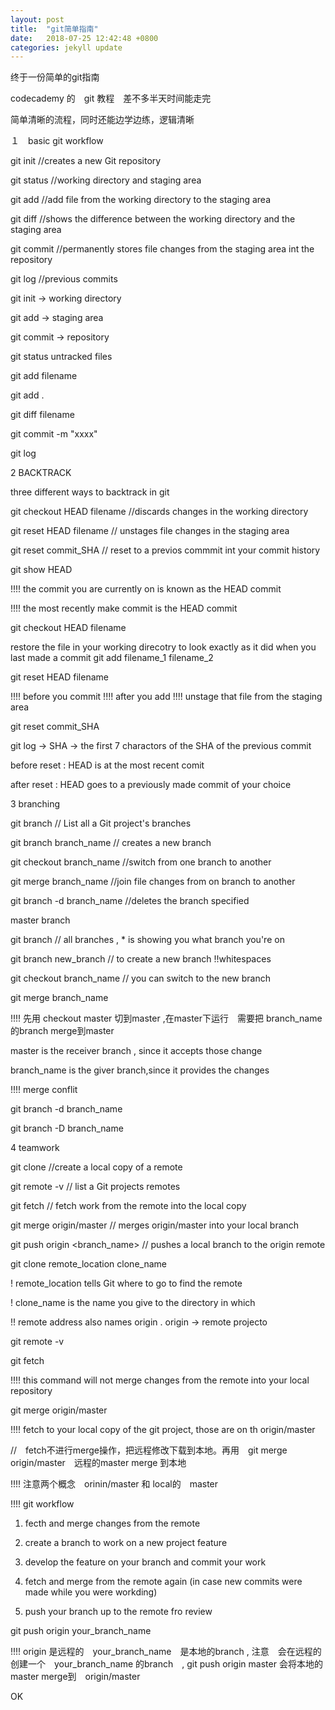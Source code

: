 ```yaml
---
layout: post
title:  "git简单指南"
date:   2018-07-25 12:42:48 +0800
categories: jekyll update
---
```


终于一份简单的git指南

codecademy 的　git 教程　差不多半天时间能走完

简单清晰的流程，同时还能边学边练，逻辑清晰


１　basic git workflow

git init	//creates a new Git repository

git status	//working directory and staging area

git add		//add file from the working directory to the staging area

git diff	//shows the difference between the working directory and the staging area

git commit	//permanently stores file changes from the staging area int the repository

git log		//previous commits


git init -> working directory 

git add -> staging area

git commit -> repository



git status untracked files

git add filename

git add .

git diff filename

git commit -m "xxxx"

git log



2 BACKTRACK

three different ways to backtrack in git

git checkout HEAD filename	//discards changes in the working directory 

git reset HEAD filename		// unstages file changes in the staging area

git reset commit_SHA		// reset to a previos commmit int your commit history


git show HEAD

!!!! the commit you are currently on is known as the HEAD commit

!!!! the most recently make commit is the HEAD commit

git checkout HEAD filename

restore the file in your working direcotry to look exactly as it did when you last made a commit
git add filename_1 filename_2

git reset HEAD filename

!!!! before you commit !!!! after you add !!!! unstage that file from the staging area

git reset commit_SHA

git log -> SHA -> the first 7 charactors of the SHA of the previous commit


before reset : HEAD is at the most recent comit

after  reset : HEAD goes to a previously made commit of your choice



3 branching

git branch	// List all a Git project's branches

git branch branch_name	// creates a new branch

git checkout branch_name	//switch from one branch to another

git merge branch_name		//join file changes from on branch to another

git branch -d branch_name	//deletes the branch specified


master branch

git branch // all branches , * is showing you what branch you're on

git branch new_branch // to create a new branch !!whitespaces

git checkout branch_name // you can switch to the new branch

git merge branch_name

!!!! 先用 checkout master 切到master ,在master下运行　需要把 branch_name 的branch merge到master

master is the receiver branch , since it accepts those change

branch_name is the giver branch,since it provides the changes

!!!! merge conflit 

git branch -d branch_name

git branch -D branch_name



4 teamwork

git clone	//create a local copy of a remote

git remote -v	// list a Git projects remotes

git fetch	// fetch work from the remote into the local copy

git merge origin/master	// merges origin/master into your local branch

git push origin <branch_name> // pushes a local branch to the origin remote


git clone remote_location clone_name

! remote_location tells Git where to go to find the remote

! clone_name is the name you give to the directory in which

!! remote address also names origin . origin -> remote projecto

git remote -v

git fetch

!!!! this command will not merge changes from the remote into your local repository

git merge origin/master

!!!! fetch to your local copy of the git project, those are on th origin/master

//　fetch不进行merge操作，把远程修改下载到本地。再用　git merge origin/master　远程的master  merge 到本地

!!!! 注意两个概念　orinin/master  和  local的　master

!!!! git workflow

1. fecth and merge changes from the remote

2. create a branch to work on a new project feature

3. develop the feature on your branch and commit your work

4. fetch and merge from the remote again (in case new commits were made while you were workding)

5. push your branch up to the remote fro review


git push origin your_branch_name

!!!! origin 是远程的　your_branch_name　是本地的branch , 注意　会在远程的　创建一个　your_branch_name 的branch　, git push origin master 会将本地的 master merge到　origin/master


OK
